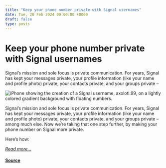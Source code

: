 ```yaml
---
title: "Keep your phone number private with Signal usernames"
date: Tue, 20 Feb 2024 00:00:00 +0000
draft: false
type: posts
---
```

# Keep your phone number private with Signal usernames





 Signal’s mission and sole focus is private communication. For years, Signal has kept your messages private, your profile information (like your name and profile photo) private, your contacts private, and your groups private –

![iPhone showing the creation of a Signal username, axolotl.99, on a lightly colored gradient background with floating numbers.](/blog/images/usernames-header.png)

Signal’s mission and sole focus is private communication. For years, Signal has kept your messages private, your profile information (like your name and profile photo) private, your contacts private, and your groups private – among much else. Now we’re taking that one step further, by making your phone number on Signal more private.

Here’s how:

[_Read more..._](https://signal.org/blog/phone-number-privacy-usernames/)

#### [Source](https://signal.org/blog/phone-number-privacy-usernames/)

